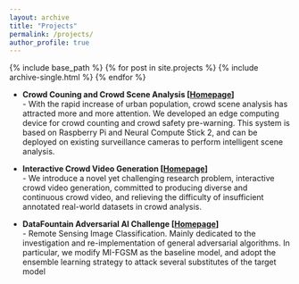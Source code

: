 ```yaml
--- 
layout: archive 
title: "Projects" 
permalink: /projects/ 
author_profile: true 
--- 
```

{% include base_path %} 
{% for post in site.projects %} 
    {% include archive-single.html %} 
{% endfor %}

- <b>Crowd Couning and Crowd Scene Analysis [[Homepage](https://devmesh.intel.com/projects/a-crowd-counting-and-intelligent-warning-system-in-unconstrained-crowd-scenes)]</b> <br>
\- With the rapid increase of urban population, crowd scene analysis has attracted more and more attention. We developed an edge computing device for crowd counting and crowd safety pre-warning. This system is based on Raspberry Pi and Neural Compute Stick 2, and can be deployed on existing surveillance cameras to perform intelligent scene analysis.

- <b>Interactive Crowd Video Generation [[Homepage](https://devmesh.intel.com/projects/interactive-crowd-video-generation)]</b> <br> 
\- We introduce a novel yet challenging research problem, interactive crowd video generation, committed to producing diverse and continuous crowd video, and relieving the difficulty of insufficient annotated real-world datasets in crowd analysis.

- <b>DataFountain Adversarial AI Challenge [[Homepage](https://www.datafountain.cn/)]</b> <br> 
\- Remote Sensing Image Classification. Mainly dedicated to the investigation and re-implementation of general adversarial
algorithms. In particular, we modify MI-FGSM as the baseline model, and adopt the ensemble
learning strategy to attack several substitutes of the target model
